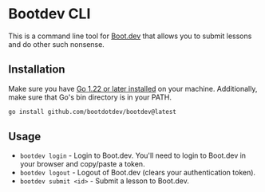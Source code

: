 # Bootdev CLI

This is a command line tool for [Boot.dev](https://boot.dev) that allows you to submit lessons and do other such nonsense.

## Installation

Make sure you have [Go 1.22 or later installed](https://go.dev/doc/install) on your machine. Additionally, make sure that Go's bin directory is in your PATH.

```bash
go install github.com/bootdotdev/bootdev@latest
```

## Usage

* `bootdev login` - Login to Boot.dev. You'll need to login to Boot.dev in your browser and copy/paste a token.
* `bootdev logout` - Logout of Boot.dev (clears your authentication token).
* `bootdev submit <id>` - Submit a lesson to Boot.dev.
